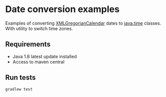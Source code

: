 Date conversion examples
==========

Examples of converting [XMLGregorianCalendar](https://docs.oracle.com/javase/8/docs/api/javax/xml/datatype/XMLGregorianCalendar.html) 
dates to [java.time](https://docs.oracle.com/javase/8/docs/api/java/time/package-summary.html) classes. With utility to switch time zones.

Requirements
----------
* Java 1.8 latest update installed
* Access to maven central

Run tests
----------
```bash
gradlew test
``` 
